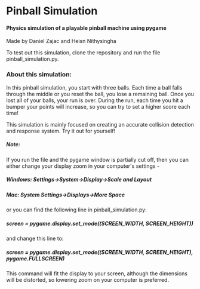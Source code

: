 # Pinball Simulation
#### Physics simulation of a playable pinball machine using pygame

Made by Daniel Zajac and Heisn Nithysingha

To test out this simulation, clone the repository and run the file pinball_simulation.py.

### About this simulation:
In this pinball simulation, you start with three balls. Each time a ball falls through the middle or you reset the ball, you lose a remaining ball. Once you lost all of your balls, your run is over. During the run, each time you hit a bumper your points will increase, so you can try to set a higher score each time!

This simulation is mainly focused on creating an accurate collision detection and response system. Try it out for yourself!

##### Note:
If you run the file and the pygame window is partially cut off, then you can either change your display zoom in your computer's settings - 
##### Windows: Settings->System->Display->Scale and Layout
##### Mac: System Settings->Displays->More Space
or you can find the following line in pinball_simulation.py:

##### screen = pygame.display.set_mode((SCREEN_WIDTH, SCREEN_HEIGHT))

and change this line to:

##### screen = pygame.display.set_mode((SCREEN_WIDTH, SCREEN_HEIGHT), pygame.FULLSCREEN)

This command will fit the display to your screen, although the dimensions will be distorted, so lowering zoom on your computer is preferred.